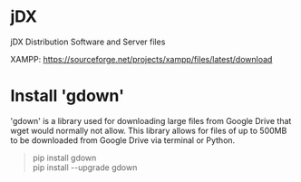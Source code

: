 # jDX
jDX Distribution Software and Server files

XAMPP:
https://sourceforge.net/projects/xampp/files/latest/download

# Install 'gdown'
'gdown' is a library used for downloading large files from Google Drive that wget would normally not allow.
This library allows for files of up to 500MB to be downloaded from Google Drive via terminal or Python.

> pip install gdown  
> pip install --upgrade gdown
